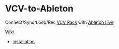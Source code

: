 # VCV-to-Ableton

Connect/Sync/Loop/Rec [VCV Rack](https://vcvrack.com/) with [Ableton Live](https://www.ableton.com/en/live/)

Wiki
* [Installation](https://github.com/ismaildalgatov/VCV-to-Ableton/wiki/Installation)
